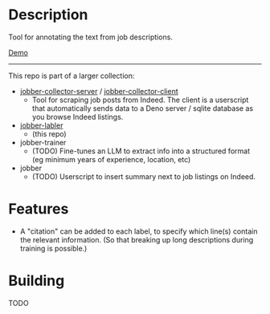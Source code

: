 # Description

Tool for annotating the text from job descriptions.

[Demo](https://github.com/LiteralGenie/jobber-labeler/assets/24236225/c0ff9c14-3843-47d9-a8a4-42e9cf3f70aa)

---

This repo is part of a larger collection:
  - [jobber-collector-server](https://github.com/LiteralGenie/jobber-collector-server) / [jobber-collector-client](https://github.com/LiteralGenie/jobber-collector-client)
    - Tool for scraping job posts from Indeed. The client is a userscript that automatically sends data to a Deno server / sqlite database as you browse Indeed listings.
  - [jobber-labler](https://github.com/LiteralGenie/jobber-labeler/) 
    - (this repo)
  - jobber-trainer 
    - (TODO) Fine-tunes an LLM to extract info into a structured format (eg minimum years of experience, location, etc)
  - jobber
    - (TODO) Userscript to insert summary next to job listings on Indeed.

# Features

- A "citation" can be added to each label, to specify which line(s) contain the relevant information. (So that breaking up long descriptions during training is possible.)

# Building

TODO
